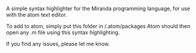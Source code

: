 A simple syntax highlighter for the Miranda programming language, for use with the atom text editor.

To add to atom, simply put this folder in /.atom/packages
Atom should then open any .m file using this syntax highlighting.

If you find any issues, please let me know.
